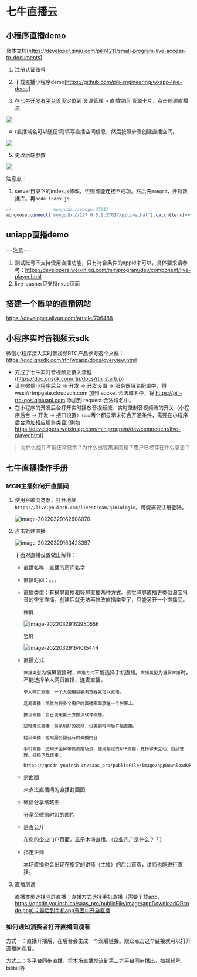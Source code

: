 # 七牛直播云

## 小程序直播demo
具体文档[https://developer.qiniu.com/pili/4211/small-program-live-access-to-documents]

1. 注册认证账号

2. 下载直播小程序demo[https://github.com/pili-engineering/wxapp-live-demo]

3. 在[七牛开发者平台首页](https://portal.qiniu.com/home)定位到 资源管理 > 直播空间 资源卡片，点击创建直播流
<img src="https://dn-odum9helk.qbox.me/FkjcHcu-caXemFVGVeJYs8MuC2Tz" />

4. (直播域名可以随便填)填写直播空间信息，然后按照步骤创建直播空间。
<img src="https://static01.imgkr.com/temp/5f74f44f78d3482680cdb562a490ea45.png"/>

5. 更改后端参数
<img src="https://sdk-release.qnsdk.com/1545722811576.jpg" />

注意点：

1. server目录下的index.js修改，否则可能连接不成功。然后先`mongod`，开启数据库。再`node index.js`

```js
//                mongodb://mongo:27017
mongoose.connect('mongodb://127.0.0.1:27017/piliwechat').catch((err)=>{console.log("xxxxxx",err,"xxxxx");});
```
## uniapp直播demo
==注意==

1. 测试账号不支持使用直播功能，只有符合条件的appid才可以，具体要求请参考：https://developers.weixin.qq.com/miniprogram/dev/component/live-player.html
2. live-pusher只支持nvue页面

## 搭建一个简单的直播网站
https://developer.aliyun.com/article/706488
## 小程序实时音视频云sdk

微信小程序接入实时音视频RTC产品参考这个文档：https://doc.qnsdk.com/rtn/wxapp/docs/overview.html

-  完成了七牛实时音视频云接入流程(https://doc.qnsdk.com/rtn/docs/rtn_startup)
- 请在微信小程序后台 -> 开发 -> 开发设置 -> 服务器域名配置中，将 wss://rtmpgate.cloudvdn.com 加到 socket 合法域名中，将 https://pili-rtc-qos.qiniuapi.com 添加到 request 合法域名中。
- 在小程序的开发后台打开实时播放音视频流、实时录制音视频流的开关（小程序后台 -> 开发 -> 接口设置）(==两个都显示未符合开通条件，需要在小程序后台添加相应服务类目)[例如 https://developers.weixin.qq.com/miniprogram/dev/component/live-player.html]

> 为什么组件不能正常显示？为什么出现黑屏问题？用户已经存在什么意思？

## 七牛直播操作手册

### MCN主播如何开直播间
1.  使用谷歌浏览器，打开地址`https://live.youinsh.com/livestream/qiniulogin`。可能需要注册登陆。

    ![image-20220329162608070](TyporaImg/image-20220329162608070.png)
  
2.  点击新建直播

    ![image-20220329163423397](TyporaImg/image-20220329163423397.png)

    下面对直播设置做出解释：

    -   直播名称：直播的房间名字
    
    -   直播时间：。。。
    
    - 直播类型：有横屏直播和竖屏直播两种方式。感觉竖屏直播更类似淘宝抖音的带货直播。创建后就无法再修改直播类型了，只能另开一个直播间。
    
        横屏
    
        ![image-20220329163950556](TyporaImg/image-20220329163950556.png)
    
        竖屏
    
        ![image-20220329164015444](TyporaImg/image-20220329164015444.png)
    
    -   直播方式
    
        `直播类型`为横屏直播时，`直播方式`不能选择手机直播。`直播类型`为`竖屏直播`时，不能选择单人网页直播、连麦直播。
    
        ```shell
        单人网页直播：一个人使用谷歌浏览器就可以直播。
        
        连麦直播：场景为将多个用户的直播画面放在一个屏幕上。
        
        推流直播：自己使用第三方推流软件直播。
        
        定时推流直播：将录制好的视频，设置到时间后开始直播。
        
        拉流直播：拉取服务器已有的直播内容
        
        手机直播：适用于竖屏带货直播场景。使用指定的APP直播，支持聊天互动、商品管理。扫码下载连接：
        		https://qncdn.youinsh.cn/saas_pro/publicFile/image/appDownloadQRcode.png
        ```
    
    -   封面图
    
        未点进直播间的直播封面图
    
    -   微信分享缩略图
    
        分享至微信时带的图片
    
    -   是否公开
    
        在您的企业门户页面，显示本场直播。（企业门户是什么？？）
    
    -   指定讲师
    
        本场直播也会出现在指定的讲师（主播）的后台首页，讲师也能进行直播。
    
3.  直播测试

    直播类型选择竖屏直播；直播方式选择手机直播（需要下载app，https://qncdn.youinsh.cn/saas_pro/publicFile/image/appDownloadQRcode.png）；最后到手机app有因中开启直播

    

### 如何通知消费者打开直播间观看

方式一：直播开播后，在后台会生成一个观看链接。观众点击这个链接就可以打开直播间观看。



方式二：多平台同步直播，将本场直播推流到第三方平台同步播出，如视频号、bilibili等






















